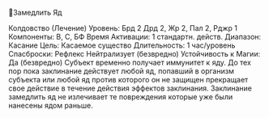 
Замедлить Яд

Колдовство (Лечение)
Уровень: Брд 2 Дрд 2, Жр 2, Пал 2, Рджр 1
Компоненты: В, С, БФ
Время Активации: 1 стандартн. действ.
Диапазон: Касание
Цель: Касаемое существо
Длительность: 1 час/уровень
Спасброски: Рефлекс Нейтрализует
(безвредно)
Устойчивость к Магии: Да (безвредно)
Субъект временно получает иммунитет
к яду. До тех пор пока заклинание действует любой яд, попавший в организм
субъекта или любой яд против которого он не защищен прекращает свое
действие в течение действия эффектов
заклинания. Заклинание замедлить яд
не излечивает те повреждения которые
уже были нанесены ядом раньше.